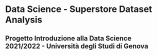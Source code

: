 # Data Science - Superstore Dataset Analysis
## Progetto Introduzione alla Data Science 2021/2022 - Università degli Studi di Genova
